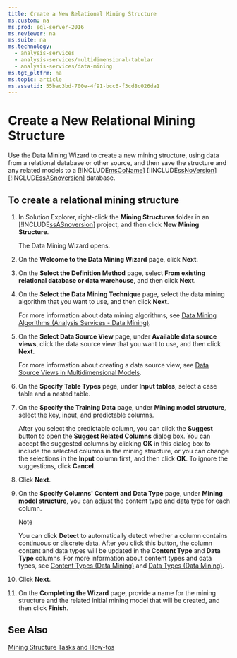 ```yaml
---
title: Create a New Relational Mining Structure
ms.custom: na
ms.prod: sql-server-2016
ms.reviewer: na
ms.suite: na
ms.technology: 
  - analysis-services
  - analysis-services/multidimensional-tabular
  - analysis-services/data-mining
ms.tgt_pltfrm: na
ms.topic: article
ms.assetid: 55bac3bd-700e-4f91-bcc6-f3cd8c026da1
---
```

# Create a New Relational Mining Structure
  Use the Data Mining Wizard to create a new mining structure, using data from a relational database or other source, and then save the structure and any related models to a [!INCLUDE[msCoName](../../Token\Other/msCoName_md.md)] [!INCLUDE[ssNoVersion](../../Token\Other/ssNoVersion_md.md)] [!INCLUDE[ssASnoversion](../../Token\Other/ssASnoversion_md.md)] database.  
  
## To create a relational mining structure  
  
1.  In Solution Explorer, right\-click the **Mining Structures** folder in an [!INCLUDE[ssASnoversion](../../Token\Other/ssASnoversion_md.md)] project, and then click **New Mining Structure**.  
  
     The Data Mining Wizard opens.  
  
2.  On the **Welcome to the Data Mining Wizard** page, click **Next**.  
  
3.  On the **Select the Definition Method** page, select **From existing relational database or data warehouse**, and then click **Next**.  
  
4.  On the **Select the Data Mining Technique** page, select the data mining algorithm that you want to use, and then click **Next**.  
  
     For more information about data mining algorithms, see [Data Mining Algorithms &#40;Analysis Services - Data Mining&#41;](../../Topics\TopicNameNotContainA/Data-Mining-Algorithms--Analysis-Services---Data-Mining-.md).  
  
5.  On the **Select Data Source View** page, under **Available data source views**, click the data source view that you want to use, and then click **Next**.  
  
     For more information about creating a data source view, see [Data Source Views in Multidimensional Models](../../Topics\TopicNameNotContainA/Data-Source-Views-in-Multidimensional-Models.md).  
  
6.  On the **Specify Table Types** page, under **Input tables**, select a case table and a nested table.  
  
7.  On the **Specify the Training Data** page, under **Mining model structure**, select the key, input, and predictable columns.  
  
     After you select the predictable column, you can click the **Suggest** button to open the **Suggest Related Columns** dialog box. You can accept the suggested columns by clicking **OK** in this dialog box to include the selected columns in the mining structure, or you can change the selections in the **Input** column first, and then click **OK**. To ignore the suggestions, click **Cancel**.  
  
8.  Click **Next**.  
  
9. On the **Specify Columns' Content and Data Type** page, under **Mining model structure**, you can adjust the content type and data type for each column.  
  
    > [!NOTE]  
    >  You can click **Detect** to automatically detect whether a column contains continuous or discrete data. After you click this button, the column content and data types will be updated in the **Content Type** and **Data Type** columns. For more information about content types and data types, see [Content Types &#40;Data Mining&#41;](../../Topics\TopicNameNotContainA/Content-Types--Data-Mining-.md) and [Data Types &#40;Data Mining&#41;](../../Topics\TopicNameNotContainA/Data-Types--Data-Mining-.md).  
  
10. Click **Next**.  
  
11. On the **Completing the Wizard** page, provide a name for the mining structure and the related initial mining model that will be created, and then click **Finish**.  
  
## See Also  
 [Mining Structure Tasks and How-tos](../../Topics\TopicNameNotContainA/Mining-Structure-Tasks-and-How-tos.md)  
  
  